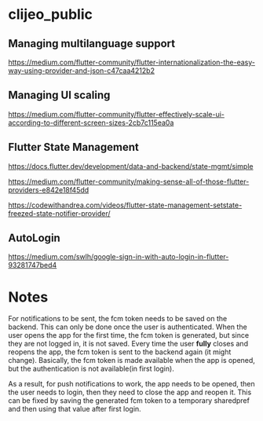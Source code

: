 # clijeo_public

## Managing multilanguage support
https://medium.com/flutter-community/flutter-internationalization-the-easy-way-using-provider-and-json-c47caa4212b2

## Managing UI scaling
https://medium.com/flutter-community/flutter-effectively-scale-ui-according-to-different-screen-sizes-2cb7c115ea0a

## Flutter State Management
https://docs.flutter.dev/development/data-and-backend/state-mgmt/simple

https://medium.com/flutter-community/making-sense-all-of-those-flutter-providers-e842e18f45dd

https://codewithandrea.com/videos/flutter-state-management-setstate-freezed-state-notifier-provider/

## AutoLogin
https://medium.com/swlh/google-sign-in-with-auto-login-in-flutter-93281747bed4

# Notes
For notifications to be sent, the fcm token needs to be saved on the backend. This can only be done once the user is authenticated. When the user opens the app for the first time, the fcm token is generated, but since they are not logged in, it is not saved. Every time the user **fully** closes and reopens the app, the fcm token is sent to the backend again (it might change). Basically, the fcm token is made available when the app is opened, but the authentication is not available(in first login).

As a result, for push notifications to work, the app needs to be opened, then the user needs to login, then they need to close the app and reopen it. This can be fixed by saving the generated fcm token to a temporary sharedpref and then using that value after first login.
